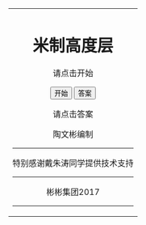 <html>
<head>
<script charset="UTF-8">
//在下面的括号内写入抽签内容，每个内容需要用双引号包括
var names=new Array(
	"6600","10400","10700","13700","14900","5400","3600","7200","4800","6000","4200","3300","12500","8400","8900","2400","6900","13100","12200","3000","9800","900","14300","5100","11300","600","9500","9200","6300","11000","7800","7500","11600","2700","1800","2100","5700","3900","1500","1200","10100","4500","8100","11900"
	);
var answers=new Array(
	"21700","34100","35100","44900","48900","17700","11800","23600","15700","19700","13800","10800","41100","27600","29100","7900","22600","43000","40100","9800","32100","3000","46900","16700","37100","2000","31100","30100","20700","36100","25600","24600","38100","8900","5900","6900","18700","12800","4900","3900","33100","14800","26600","39100"
);
var dic=new Array();
for(i=0;i<names.length;i++){
	dic[names[i]]=answers[i];
}
var c;//a表示dic中的键值
function RandomSelect()
{	
	if(names.length==0){
		c="Null";
		show="没有了";
		document.getElementById("demo").innerHTML=show;
		document.getElementById("demo2").innerHTML="没有了";
		return;
	}
	var a=parseInt(Math.random(0)*(names.length));
	c=names[a];
	show="米制: "+c;
	names.splice(a,1);
	document.getElementById("demo").innerHTML=show;
	document.getElementById("demo2").innerHTML="请点击答案";
}
function displayAnswer()
{	
	if(c=="Null")
	{
		document.getElementById("demo2").innerHTML="没有了";
		return;
	}
	var ans=dic[c];
	answer="英制："+ans;
	document.getElementById("demo2").innerHTML=answer;
}
</script>
</head>
	<body>
		<div id="box">
			<table width="100%" height="100%">
				<tr>
					<td align="center">
						<h1>米制高度层</h1>
						<p id="demo">请点击开始</p>
						<button type="button" onclick="RandomSelect()">开始									</button>
						<button type="button" onclick="displayAnswer()">答案
						</button>
						<p id="demo2">请点击答案</p>
						<p1>陶文彬编制
						</p1><hr />
						<p2>特别感谢戴朱涛同学提供技术支持
						</p2><hr />
						<p3>彬彬集团2017
						</p3><hr />
					</td>
				</tr>
			</table>
		</div>
	</body>
</html>
